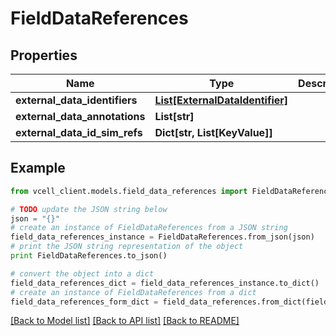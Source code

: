 # FieldDataReferences


## Properties
Name | Type | Description | Notes
------------ | ------------- | ------------- | -------------
**external_data_identifiers** | [**List[ExternalDataIdentifier]**](ExternalDataIdentifier.md) |  | [optional] 
**external_data_annotations** | **List[str]** |  | [optional] 
**external_data_id_sim_refs** | **Dict[str, List[KeyValue]]** |  | [optional] 

## Example

```python
from vcell_client.models.field_data_references import FieldDataReferences

# TODO update the JSON string below
json = "{}"
# create an instance of FieldDataReferences from a JSON string
field_data_references_instance = FieldDataReferences.from_json(json)
# print the JSON string representation of the object
print FieldDataReferences.to_json()

# convert the object into a dict
field_data_references_dict = field_data_references_instance.to_dict()
# create an instance of FieldDataReferences from a dict
field_data_references_form_dict = field_data_references.from_dict(field_data_references_dict)
```
[[Back to Model list]](../README.md#documentation-for-models) [[Back to API list]](../README.md#documentation-for-api-endpoints) [[Back to README]](../README.md)


